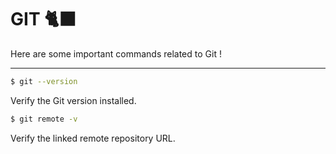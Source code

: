 # GIT 🐈‍⬛

Here are some important commands related to Git !

---

```bash
$ git --version
```

Verify the Git version installed.

```bash
$ git remote -v
```

Verify the linked remote repository URL.
